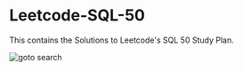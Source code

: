 # Leetcode-SQL-50
This contains the Solutions to Leetcode's SQL 50 Study Plan.

![goto search](https://i.stack.imgur.com/djQff.png)